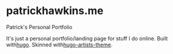 patrickhawkins.me
=================

Patrick's Personal Portfolio

It's just a personal portfolio/landing page for stuff I do online. Built with[hugo](http://gohugo.io). Skinned with[hugo-artists-theme](https://github.com/digitalcraftsman/hugo-artists-theme).
